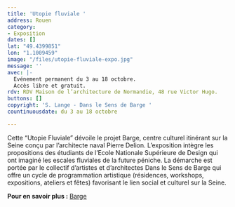 ```yaml
---
title: 'Utopie fluviale '
address: Rouen
category:
- Exposition
dates: []
lat: "49.4399851"
lon: "1.1009459"
image: "/files/utopie-fluviale-expo.jpg"
message: ''
avec: |-
  Evénement permanent du 3 au 18 octobre.
  Accès libre et gratuit.
rdv: RDV Maison de l’architecture de Normandie, 48 rue Victor Hugo.
buttons: []
copyright: 'S. Lange - Dans le Sens de Barge '
countinuousdate: du 3 au 18 octobre

---
```

Cette “Utopie Fluviale” dévoile le projet Barge, centre culturel itinérant sur la Seine conçu par l’architecte naval Pierre Delion. L’exposition intègre les propositions des étudiants de l’Ecole Nationale Supérieure de Design qui ont imaginé les escales fluviales de la future péniche. La démarche est portée par le collectif d’artistes et d’architectes Dans le Sens de Barge qui offre un cycle de programmation artistique (résidences, workshops, expositions, ateliers et fêtes) favorisant le lien social et culturel sur la Seine.

**Pour en savoir plus :** [Barge](https://barge.mobi/author/jameshbarge/)